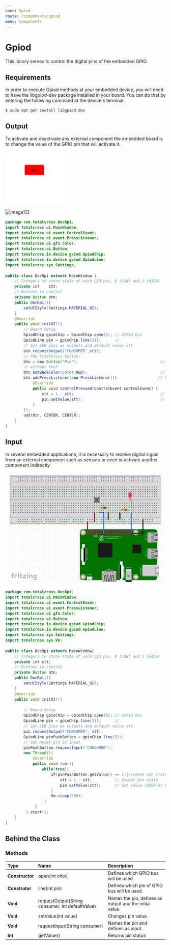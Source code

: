 ```yaml
---
name: Gpiod
route: /components/gpiod
menu: Components
---
```


# Gpiod

This library serves to control the digital pins of the embedded GPIO.

## Requirements

In order to execute Gpiod methods at your embedded device, you will need to have the libgpiod-dev package installed in your board. You can do that by entering the following command at the device's terminal:

```java
$ sudo apt-get install libgpiod-dev
```

## Output

To activate and deactivate any external component the embedded board is to change the value of the GPIO pin that will activate it.

![image12](../.gitbook/assets/image12.png)

![image113](../../.gitbook/assets/image113.png)

```java
package com.totalcross.DocRpi;
import totalcross.ui.MainWindow;
import totalcross.ui.event.ControlEvent;
import totalcross.ui.event.PressListener;
import totalcross.ui.gfx.Color;
import totalcross.ui.Button;
import totalcross.io.device.gpiod.GpiodChip;
import totalcross.io.device.gpiod.GpiodLine;
import totalcross.sys.Settings;

public class DocRpi extends MainWindow {
    // Integers to store state of each LED pin, 0 (LOW) and 1 (HIGH)
    private int    stt;
    // Buttons to control
    private Button btn;
    public DocRpi(){
        setUIStyle(Settings.MATERIAL_UI);
    }
    @Override
    public void initUI(){
        // Board Setup
        GpiodChip gpioChip = GpiodChip.open(0); // GIPIO bus
        GpiodLine pin = gpioChip.line(21);      //
        // Set LED pins as outputs and default value stt
        pin.requestOutput("CONSUMER",stt);
        // The TotalCross button:
        btn = new Button("Pin");                                    // Button instantiation
        // without text
        btn.setBackColor(Color.RED);                                // Set background color (red)
        btn.addPressListener(new PressListener(){                  // Press event listener
            @Override
            public void controlPressed(ControlEvent controlEvent) {
                stt = 1 - stt;                                      // Invert pin state
                pin.setValue(stt);                                  // Set value (HIGH or LOW)
            }
        });
        add(btn, CENTER, CENTER);
    }
}
```

## Input

In several embedded applications, it is necessary to receive digital signal from an external component such as sensors or even to activate another component indirectly.

![image72](../.gitbook/assets/image72.png)

```java
package com.totalcross.DocRpi;
import totalcross.ui.MainWindow;
import totalcross.ui.event.ControlEvent;
import totalcross.ui.event.PressListener;
import totalcross.ui.gfx.Color;
import totalcross.ui.Button;
import totalcross.io.device.gpiod.GpiodChip;
import totalcross.io.device.gpiod.GpiodLine;
import totalcross.sys.Settings;
import totalcross.sys.Vm;

public class DocRpi extends MainWindow{
    // Integers to store state of each LED pin, 0 (LOW) and 1 (HIGH)
    private int stt;
    // Buttons to control
    private Button btn;
    public DocRpi(){
        setUIStyle(Settings.MATERIAL_UI);
    }
    @Override
    public void initUI(){

        // Board Setup
        GpiodChip gpioChip = GpiodChip.open(0); // GIPIO bus
        GpiodLine pin = gpioChip.line(21);      //
        // Set LED pins as outputs and default value stt
        pin.requestOutput("CONSUMER", stt);
        GpiodLine pinPushButton = gpioChip.line(22);
        // Set Reset pin as input
        pinPushButton.requestInput("CONSUMER");
        new Thread(){
            @Override
            public void run(){
                while(true){
                    if(pinPushButton.getValue() == 1){//check pin status
                        stt = 1 - stt;          // Invert pin state
                        pin.setValue(stt);      // Set value (HIGH or LOW)
                    }
                    Vm.sleep(200);
                 }
             }
         }.start();
    }
}

```

## Behind the Class

### Methods

| Type            | Name                                               | Description                                             |
| :-------------- | :------------------------------------------------- | :------------------------------------------------------ |
| **Constructor** | open\(int chip\)                                   | Defines which GPIO bus will be used.                    |
| **Construtor**  | line\(int pin\)                                    | Defines which pin of GPIO bus will be used.             |
| **Void**        | requestOutput\(String consumer, int defaultValue\) | Names the pin, defines as output and the initial value. |
| **Void**        | setValue\(int value\)                              | Changes pin value.                                      |
| **Void**        | requestInput\(String consumer\)                    | Names the pin and defines as input.                     |
| **Int**         | getValue\(\)                                       | Returns pin status                                      |
